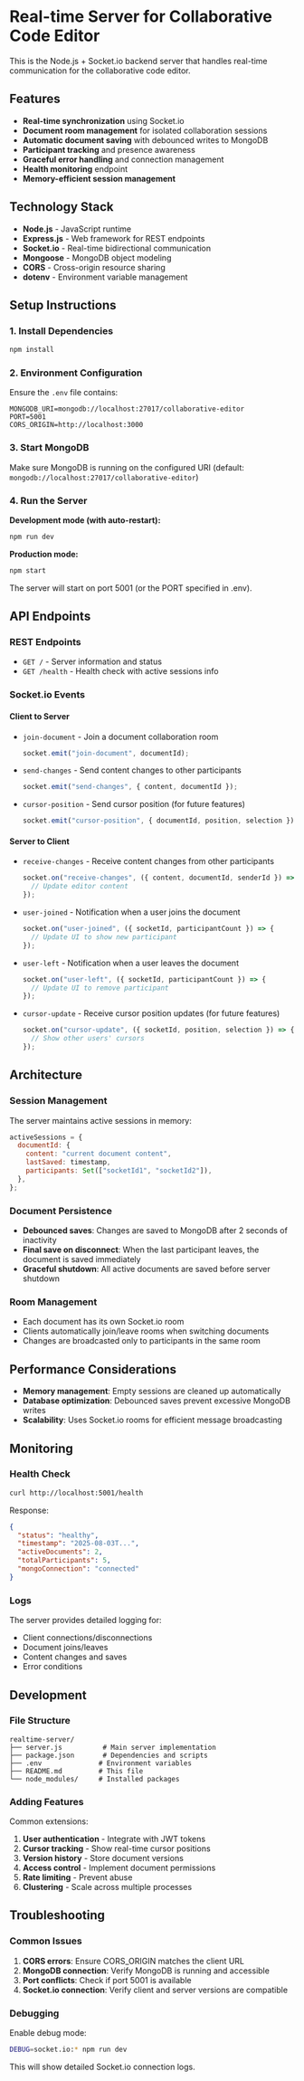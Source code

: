 # Real-time Server for Collaborative Code Editor

This is the Node.js + Socket.io backend server that handles real-time communication for the collaborative code editor.

## Features

- **Real-time synchronization** using Socket.io
- **Document room management** for isolated collaboration sessions
- **Automatic document saving** with debounced writes to MongoDB
- **Participant tracking** and presence awareness
- **Graceful error handling** and connection management
- **Health monitoring** endpoint
- **Memory-efficient session management**

## Technology Stack

- **Node.js** - JavaScript runtime
- **Express.js** - Web framework for REST endpoints
- **Socket.io** - Real-time bidirectional communication
- **Mongoose** - MongoDB object modeling
- **CORS** - Cross-origin resource sharing
- **dotenv** - Environment variable management

## Setup Instructions

### 1. Install Dependencies

```bash
npm install
```

### 2. Environment Configuration

Ensure the `.env` file contains:

```env
MONGODB_URI=mongodb://localhost:27017/collaborative-editor
PORT=5001
CORS_ORIGIN=http://localhost:3000
```

### 3. Start MongoDB

Make sure MongoDB is running on the configured URI (default: `mongodb://localhost:27017/collaborative-editor`)

### 4. Run the Server

**Development mode (with auto-restart):**

```bash
npm run dev
```

**Production mode:**

```bash
npm start
```

The server will start on port 5001 (or the PORT specified in .env).

## API Endpoints

### REST Endpoints

- `GET /` - Server information and status
- `GET /health` - Health check with active sessions info

### Socket.io Events

#### Client to Server

- `join-document` - Join a document collaboration room

  ```javascript
  socket.emit("join-document", documentId);
  ```

- `send-changes` - Send content changes to other participants

  ```javascript
  socket.emit("send-changes", { content, documentId });
  ```

- `cursor-position` - Send cursor position (for future features)
  ```javascript
  socket.emit("cursor-position", { documentId, position, selection });
  ```

#### Server to Client

- `receive-changes` - Receive content changes from other participants

  ```javascript
  socket.on("receive-changes", ({ content, documentId, senderId }) => {
    // Update editor content
  });
  ```

- `user-joined` - Notification when a user joins the document

  ```javascript
  socket.on("user-joined", ({ socketId, participantCount }) => {
    // Update UI to show new participant
  });
  ```

- `user-left` - Notification when a user leaves the document

  ```javascript
  socket.on("user-left", ({ socketId, participantCount }) => {
    // Update UI to remove participant
  });
  ```

- `cursor-update` - Receive cursor position updates (for future features)
  ```javascript
  socket.on("cursor-update", ({ socketId, position, selection }) => {
    // Show other users' cursors
  });
  ```

## Architecture

### Session Management

The server maintains active sessions in memory:

```javascript
activeSessions = {
  documentId: {
    content: "current document content",
    lastSaved: timestamp,
    participants: Set(["socketId1", "socketId2"]),
  },
};
```

### Document Persistence

- **Debounced saves**: Changes are saved to MongoDB after 2 seconds of inactivity
- **Final save on disconnect**: When the last participant leaves, the document is saved immediately
- **Graceful shutdown**: All active documents are saved before server shutdown

### Room Management

- Each document has its own Socket.io room
- Clients automatically join/leave rooms when switching documents
- Changes are broadcasted only to participants in the same room

## Performance Considerations

- **Memory management**: Empty sessions are cleaned up automatically
- **Database optimization**: Debounced saves prevent excessive MongoDB writes
- **Scalability**: Uses Socket.io rooms for efficient message broadcasting

## Monitoring

### Health Check

```bash
curl http://localhost:5001/health
```

Response:

```json
{
  "status": "healthy",
  "timestamp": "2025-08-03T...",
  "activeDocuments": 2,
  "totalParticipants": 5,
  "mongoConnection": "connected"
}
```

### Logs

The server provides detailed logging for:

- Client connections/disconnections
- Document joins/leaves
- Content changes and saves
- Error conditions

## Development

### File Structure

```
realtime-server/
├── server.js          # Main server implementation
├── package.json       # Dependencies and scripts
├── .env              # Environment variables
├── README.md         # This file
└── node_modules/     # Installed packages
```

### Adding Features

Common extensions:

1. **User authentication** - Integrate with JWT tokens
2. **Cursor tracking** - Show real-time cursor positions
3. **Version history** - Store document versions
4. **Access control** - Implement document permissions
5. **Rate limiting** - Prevent abuse
6. **Clustering** - Scale across multiple processes

## Troubleshooting

### Common Issues

1. **CORS errors**: Ensure CORS_ORIGIN matches the client URL
2. **MongoDB connection**: Verify MongoDB is running and accessible
3. **Port conflicts**: Check if port 5001 is available
4. **Socket.io connection**: Verify client and server versions are compatible

### Debugging

Enable debug mode:

```bash
DEBUG=socket.io:* npm run dev
```

This will show detailed Socket.io connection logs.

